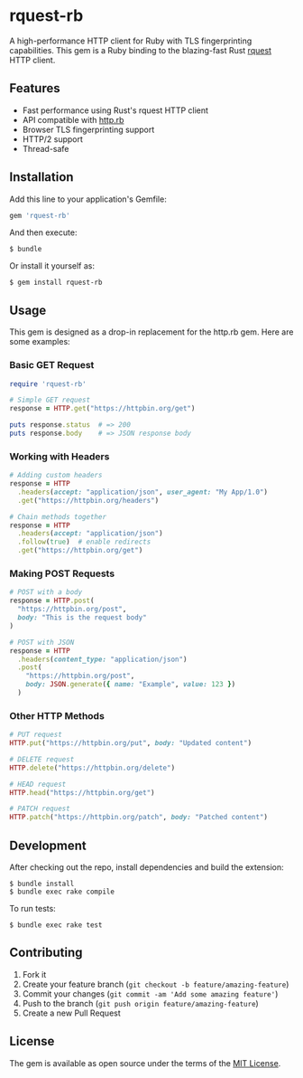 # rquest-rb

A high-performance HTTP client for Ruby with TLS fingerprinting capabilities. This gem is a Ruby binding to the blazing-fast Rust [rquest](https://github.com/0x676e67/rquest) HTTP client.

## Features

- Fast performance using Rust's rquest HTTP client
- API compatible with [http.rb](https://github.com/httprb/http)
- Browser TLS fingerprinting support
- HTTP/2 support
- Thread-safe

## Installation

Add this line to your application's Gemfile:

```ruby
gem 'rquest-rb'
```

And then execute:

```
$ bundle
```

Or install it yourself as:

```
$ gem install rquest-rb
```

## Usage

This gem is designed as a drop-in replacement for the http.rb gem. Here are some examples:

### Basic GET Request

```ruby
require 'rquest-rb'

# Simple GET request
response = HTTP.get("https://httpbin.org/get")

puts response.status  # => 200
puts response.body    # => JSON response body
```

### Working with Headers

```ruby
# Adding custom headers
response = HTTP
  .headers(accept: "application/json", user_agent: "My App/1.0")
  .get("https://httpbin.org/headers")

# Chain methods together
response = HTTP
  .headers(accept: "application/json")
  .follow(true)  # enable redirects
  .get("https://httpbin.org/get")
```

### Making POST Requests

```ruby
# POST with a body
response = HTTP.post(
  "https://httpbin.org/post",
  body: "This is the request body"
)

# POST with JSON
response = HTTP
  .headers(content_type: "application/json")
  .post(
    "https://httpbin.org/post",
    body: JSON.generate({ name: "Example", value: 123 })
  )
```

### Other HTTP Methods

```ruby
# PUT request
HTTP.put("https://httpbin.org/put", body: "Updated content")

# DELETE request
HTTP.delete("https://httpbin.org/delete")

# HEAD request
HTTP.head("https://httpbin.org/get")

# PATCH request
HTTP.patch("https://httpbin.org/patch", body: "Patched content")
```

## Development

After checking out the repo, install dependencies and build the extension:

```
$ bundle install
$ bundle exec rake compile
```

To run tests:

```
$ bundle exec rake test
```

## Contributing

1. Fork it
2. Create your feature branch (`git checkout -b feature/amazing-feature`)
3. Commit your changes (`git commit -am 'Add some amazing feature'`)
4. Push to the branch (`git push origin feature/amazing-feature`)
5. Create a new Pull Request

## License

The gem is available as open source under the terms of the [MIT License](https://opensource.org/licenses/MIT). 